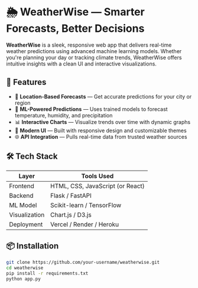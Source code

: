 # 🌦️ WeatherWise — Smarter Forecasts, Better Decisions

**WeatherWise** is a sleek, responsive web app that delivers real-time weather predictions using advanced machine learning models. Whether you're planning your day or tracking climate trends, WeatherWise offers intuitive insights with a clean UI and interactive visualizations.

## 🚀 Features

- 📍 **Location-Based Forecasts** — Get accurate predictions for your city or region
- 🧠 **ML-Powered Predictions** — Uses trained models to forecast temperature, humidity, and precipitation
- 📊 **Interactive Charts** — Visualize trends over time with dynamic graphs
- 🎨 **Modern UI** — Built with responsive design and customizable themes
- 🌐 **API Integration** — Pulls real-time data from trusted weather sources

## 🛠️ Tech Stack

| Layer         | Tools Used                          |
|--------------|-------------------------------------|
| Frontend     | HTML, CSS, JavaScript (or React)    |
| Backend      | Flask / FastAPI                     |
| ML Model     | Scikit-learn / TensorFlow           |
| Visualization| Chart.js / D3.js                    |
| Deployment   | Vercel / Render / Heroku            |

## 📦 Installation

```bash
git clone https://github.com/your-username/weatherwise.git
cd weatherwise
pip install -r requirements.txt
python app.py